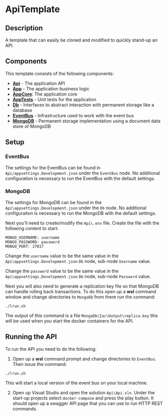 # ApiTemplate
## Description
A template that can easily be cloned and modified to quickly stand-up an API.

## Components
This template consists of the following components:

* **[Api](./Api/README.md)** - The application API
* **[App](./App/README.md)** - The application business logic
* **[AppCore](./AppCore/README.md)**: The application core
* **[AppTests](./AppTests/README.md)** - Unit tests for the application
* **[Db](./Db/README.md)** - Interfaces to abstract interaction with permanent storage like a database
* **[EventBus](./EventBus/README.md)** - Infrastructure used to work with the event bus
* **[MongoDB](./MongoDb/README.md)** - Permanent storage implementation using a document data store of MongoDB

## Setup
### EventBus
The settings for the EventBus can be found in `Api/appsettings.Development.json` under the `EventBus` node. No additional configuration is necessary to run the EventBus with the default settings.

### MongoDB
The settings for MongoDB can be found in the `Api\appsettings.Development.json` under the `Db` node. No additional configuraiton is necessary to run the MongoDB with the default settings.

Next you'll need to create/modify the `Api\.env` file. Create the file with the following content to start:

```
MONGO_USERNAME: username
MONGO_PASSWORD: password
MONGO_PORT: 27017
```

Change the `username` value to be the same value in the `Api\appsettings.Development.json` `Db` node, sub-node `Username` value.  

Change the `password` value to be the same value in the `Api\appsettings.Development.json` `Db` node, sub-node `Password` value.

Next you will also need to generate a replication key file so that MongoDB can handle rolling back transactions.  To do this open up a **wsl** command window and change directories to `MongoDb` from there run the command:

```
./lrun.sh
```

The output of this command is a file `MongoDb\Iac\Output\replica.key` this will be used when you start the docker containers for the API.

## Running the API
To run the API you need to do the following:

1. Open up a **wsl** command prompt and change directories to `EventBus`.  Then issue the command:

```
./lrun.sh
```

This will start a local version of the event bus on your local machine.

2. Open up Visual Studio and open the solution `Api\Api.sln`.  Under the start-up projects select `docker-compose` and press the play button. It should open up a swagger API page that you can use to run HTTP REST commands.
